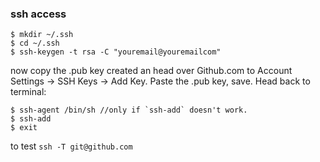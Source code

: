### ssh access
```
$ mkdir ~/.ssh
$ cd ~/.ssh
$ ssh-keygen -t rsa -C "youremail@youremailcom"
```
now copy the .pub key created an head over Github.com to Account Settings -> SSH Keys -> Add Key.
Paste the .pub key, save.
Head back to terminal:
```
$ ssh-agent /bin/sh //only if `ssh-add` doesn't work.
$ ssh-add
$ exit
``` 
to test `ssh -T git@github.com`